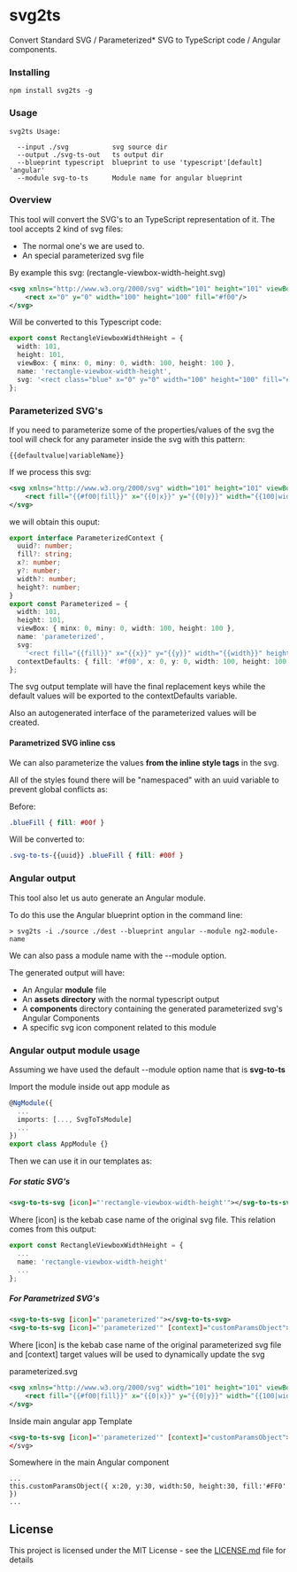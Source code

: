 # svg2ts

Convert Standard SVG / Parameterized* SVG to TypeScript code / Angular components.


### Installing

```
npm install svg2ts -g
```


### Usage

```
svg2ts Usage:

  --input ./svg           svg source dir
  --output ./svg-ts-out   ts output dir
  --blueprint typescript  blueprint to use 'typescript'[default] 'angular'
  --module svg-to-ts      Module name for angular blueprint
```

### Overview

This tool will convert the  SVG's to an TypeScript representation of it. The tool accepts 2 kind of svg files:

* The normal one's we are used to.
* An special parameterized svg file

By example this svg: (rectangle-viewbox-width-height.svg)
```xml
<svg xmlns="http://www.w3.org/2000/svg" width="101" height="101" viewBox="0 0 100 100">
    <rect x="0" y="0" width="100" height="100" fill="#f00"/>
</svg>

```

Will be converted to this Typescript code:

```typescript
export const RectangleViewboxWidthHeight = {
  width: 101,
  height: 101,
  viewBox: { minx: 0, miny: 0, width: 100, height: 100 },
  name: 'rectangle-viewbox-width-height',
  svg: '<rect class="blue" x="0" y="0" width="100" height="100" fill="#f00"/>'
};

```

### Parameterized SVG's

If you need to parameterize some of the properties/values of the svg the tool will check for any parameter inside the svg with this pattern:

```
{{defaultvalue|variableName}}
```

If we process this svg:
```xml
<svg xmlns="http://www.w3.org/2000/svg" width="101" height="101" viewBox="0 0 100 100">
    <rect fill="{{#f00|fill}}" x="{{0|x}}" y="{{0|y}}" width="{{100|width}}" height="{{100|height}}"/>
</svg>
```

we will obtain this ouput:

```typescript
export interface ParameterizedContext {
  uuid?: number;
  fill?: string;
  x?: number;
  y?: number;
  width?: number;
  height?: number;
}
export const Parameterized = {
  width: 101,
  height: 101,
  viewBox: { minx: 0, miny: 0, width: 100, height: 100 },
  name: 'parameterized',
  svg:
    '<rect fill="{{fill}}" x="{{x}}" y="{{y}}" width="{{width}}" height="{{height}}"/>',
  contextDefaults: { fill: '#f00', x: 0, y: 0, width: 100, height: 100 }
};

```

The svg output template will have the final replacement keys while the default values will be exported to the contextDefaults variable.

Also an autogenerated interface of the parameterized values will be created.

#### Parametrized SVG inline css

We can also parameterize the values **from the inline style tags** in the svg.

All of the styles found there will be "namespaced" with an uuid variable to prevent global conflicts as:

Before:

```css
.blueFill { fill: #00f }
```

Will be converted to:

```css
.svg-to-ts-{{uuid}} .blueFill { fill: #00f }
```


### Angular output

This tool also let us auto generate an Angular module.

To do this use the Angular blueprint option in the command line:

```
> svg2ts -i ./source ./dest --blueprint angular --module ng2-module-name
```

We can also pass a module name with the --module option.

The generated output will have:

* An Angular **module** file
* An **assets directory** with the normal typescript output
* A **components** directory containing the generated parameterized svg's Angular Components
* A specific svg icon component related to this module

### Angular output module usage

Assuming we have used the default --module option name that is **svg-to-ts**

Import the module inside out app module as

```typescript
@NgModule({
  ...
  imports: [..., SvgToTsModule]
  ...
})
export class AppModule {}
```

Then we can use it in our templates as:

##### For static SVG's

```xml
<svg-to-ts-svg [icon]="'rectangle-viewbox-width-height'"></svg-to-ts-svg>
```

Where [icon] is the kebab case name of the original svg file. This relation comes from this output:

```typescript
export const RectangleViewboxWidthHeight = {
  ...
  name: 'rectangle-viewbox-width-height'
  ...
};
```

##### For Parametrized SVG's

```xml
<svg-to-ts-svg [icon]="'parameterized'"></svg-to-ts-svg>
<svg-to-ts-svg [icon]="'parameterized'" [context]="customParamsObject"></svg-to-ts-svg>
```

Where [icon] is the kebab case name of the original parameterized svg file and [context] target values will be used to dynamically update the svg

parameterized.svg

```xml
<svg xmlns="http://www.w3.org/2000/svg" width="101" height="101" viewBox="0 0 100 100">
    <rect fill="{{#f00|fill}}" x="{{0|x}}" y="{{0|y}}" width="{{100|width}}" height="{{100|height}}"/>
</svg>
```

Inside main angular app Template
```xml
<svg-to-ts-svg [icon]="'parameterized'" [context]="customParamsObject"></svg-to-ts-svg>
</svg>
```

Somewhere in the main Angular component

```
...
this.customParamsObject({ x:20, y:30, width:50, height:30, fill:'#FF0' })
...
```

## License

This project is licensed under the MIT License - see the [LICENSE.md](LICENSE.md) file for details
